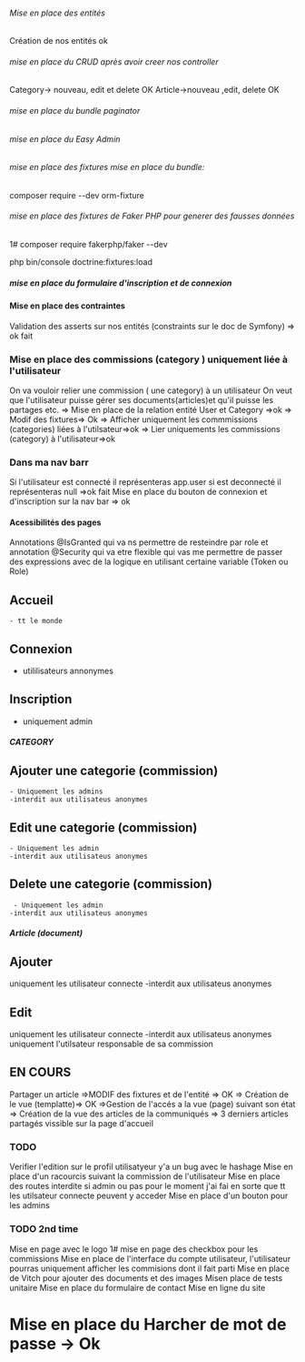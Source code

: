 ###### Mise en place des entités 
Création de nos entités
ok
###### mise en place du CRUD  après avoir creer nos controller
Category-> nouveau, edit et delete OK
Article->nouveau ,edit, delete  OK

###### mise en place du bundle paginator
###### mise en place du Easy Admin

###### mise en place des fixtures mise en place du bundle:
composer require --dev orm-fixture

###### mise en place des fixtures de Faker PHP pour generer des fausses données
1# composer require fakerphp/faker  --dev

php bin/console doctrine:fixtures:load

##### mise en place du formulaire d'inscription et de connexion

#### Mise en place des contraintes
 Validation des asserts sur nos entités (constraints sur le doc de Symfony) => ok fait
 
### Mise en place des commissions (category ) uniquement liée à l'utilisateur
 On va vouloir relier une commission ( une category) à un utilisateur On veut que l'utilisateur puisse gérer ses documents(articles)et qu'il puisse les partages etc.
 => Mise en place de la relation entité User et Category =>ok
 => Modif des fixtures=> Ok
 => Afficher uniquement les commmissions (categories) liées à l'utilsateur=>ok
 => Lier uniquements les commissions (category) à l'utilisateur=>ok

### Dans ma nav barr
Si l'utilisateur est connecté il représenteras app.user si est deconnecté il représenteras null =>ok fait
Mise en place du bouton de connexion et d'inscription sur la nav bar => ok

#### Acessibilités des pages
 Annotations @IsGranted qui va ns permettre de resteindre par role 
 et annotation @Security qui va etre flexible qui vas me permettre de passer des expressions avec de la logique en utilisant certaine variable (Token ou Role)

## Accueil
    - tt le monde
## Connexion
  - utililisateurs annonymes
  ## Inscription
  - uniquement admin
##### CATEGORY
  ## Ajouter une categorie (commission)
    - Uniquement les admins
    -interdit aux utilisateus anonymes

  ## Edit une categorie (commission)
    - Uniquement les admin
    -interdit aux utilisateus anonymes

  ## Delete une categorie (commission)
     - Uniquement les admin
    -interdit aux utilisateus anonymes


##### Article (document)
## Ajouter
uniquement les utilisateur connecte
-interdit aux utilisateus anonymes
 ## Edit 
 uniquement les utilisateur connecte
-interdit aux utilisateus anonymes
uniquement l'utilsateur responsable de sa commission

## EN COURS
Partager un article
=>MODIF des fixtures et de l'entité => OK
=> Création de le vue (templatte)=> OK
=>Gestion de l'accés a la vue (page) suivant son état
=> Création de la vue des articles de la communiqués
=> 3 derniers articles partagés vissible sur la page d'accueil


### TODO
Verifier l'edition sur le profil utilisatyeur y'a un bug avec le hashage 
Mise en place d'un racourcis suivant la commission de l'utilisateur
Mise en place des routes interdite  si admin ou pas pour le moment j'ai fai en sorte que tt les utilsateur connecte peuvent y acceder
Mise en place d'un bouton pour les admins

### TODO 2nd time
Mise en page avec le logo
1# mise en page des checkbox pour les commissions
Mise en place de l'interface du compte utilisateur, l'utilisateur pourras uniquement afficher les commisions dont il fait parti
Mise en place de Vitch pour ajouter des documents et des images
Misen place de tests unitaire
Mise en place du formulaire de contact
Mise en ligne du site

# Mise en place du Harcher de mot de passe -> Ok


